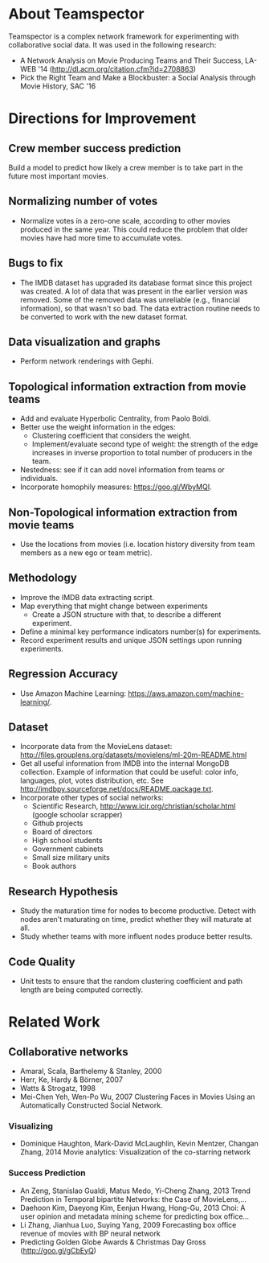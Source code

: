# About Teamspector
Teamspector is a complex network framework for experimenting with collaborative
social data. It was used in the following research:

- A Network Analysis on Movie Producing Teams and Their Success, LA-WEB '14
  (<http://dl.acm.org/citation.cfm?id=2708863>)
- Pick the Right Team and Make a Blockbuster: a Social Analysis through
  Movie History, SAC '16


# Directions for Improvement

## Crew member success prediction

Build a model to predict how likely a crew member is to take part in the future
most important movies.

## Normalizing number of votes
- Normalize votes in a zero-one scale, according to other movies produced in
  the same year. This could reduce the problem that older movies have had more
  time to accumulate votes.

## Bugs to fix
- The IMDB dataset has upgraded its database format since this project was
  created. A lot of data that was present in the earlier version was removed.
  Some of the removed data was unreliable (e.g., financial information), so
  that wasn't so bad. The data extraction routine needs to be converted to work
  with the new dataset format.

## Data visualization and graphs
- Perform network renderings with Gephi.

## Topological information extraction from movie teams
- Add and evaluate Hyperbolic Centrality, from Paolo Boldi.
- Better use the weight information in the edges:
    - Clustering coefficient that considers the weight.
    - Implement/evaluate second type of weight: the strength of the edge
      increases in inverse proportion to total number of producers in the team.
- Nestedness: see if it can add novel information from teams or individuals.
- Incorporate homophily measures: https://goo.gl/WbyMQI.

## Non-Topological information extraction from movie teams
- Use the locations from movies (i.e. location history diversity from team
  members as a new ego or team metric).

## Methodology
- Improve the IMDB data extracting script.
- Map everything that might change between experiments
    - Create a JSON structure with that, to describe a different experiment.
- Define a minimal key performance indicators number(s) for experiments.
- Record experiment results and unique JSON settings upon running experiments.

## Regression Accuracy
- Use Amazon Machine Learning: https://aws.amazon.com/machine-learning/.

## Dataset
- Incorporate data from the MovieLens dataset:
  http://files.grouplens.org/datasets/movielens/ml-20m-README.html
- Get all useful information from IMDB into the internal MongoDB collection.
  Example of information that could be useful: color info, languages, plot,
  votes distribution, etc. See
  http://imdbpy.sourceforge.net/docs/README.package.txt.
- Incorporate other types of social networks:
    - Scientific Research,
      http://www.icir.org/christian/scholar.html (google schoolar scrapper)
    - Github projects
    - Board of directors
    - High school students
    - Government cabinets
    - Small size military units
    - Book authors

## Research Hypothesis
- Study the maturation time for nodes to become productive. Detect with nodes
  aren't maturating on time, predict whether they will maturate at all.
- Study whether teams with more influent nodes produce better results.

## Code Quality
- Unit tests to ensure that the random clustering coefficient and path length
  are being computed correctly.

# Related Work

## Collaborative networks
- Amaral, Scala, Barthelemy & Stanley, 2000
- Herr, Ke, Hardy & Börner, 2007
- Watts & Strogatz, 1998
- Mei-Chen Yeh, Wen-Po Wu, 2007
  Clustering Faces in Movies Using an Automatically Constructed Social Network.

### Visualizing
- Dominique Haughton, Mark-David McLaughlin, Kevin Mentzer, Changan Zhang, 2014
  Movie analytics: Visualization of the co-starring network

### Success Prediction
- An Zeng, Stanislao Gualdi, Matus Medo, Yi-Cheng Zhang, 2013
  Trend Prediction in Temporal bipartite Networks: the Case of MovieLens,…
- Daehoon Kim, Daeyong Kim, Eenjun Hwang, Hong-Gu, 2013
  Choi: A user opinion and metadata mining scheme for predicting box office…
- Li Zhang, Jianhua Luo, Suying Yang, 2009
  Forecasting box office revenue of movies with BP neural network
- Predicting Golden Globe Awards & Christmas Day Gross (http://goo.gl/gCbEyQ)

<!-- vim: set fdm=marker textwidth=79 colorcolumn=80: -->
